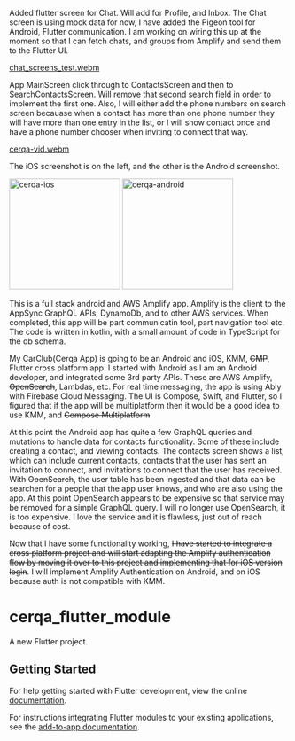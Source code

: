 Added flutter screen for Chat. Will add for Profile, and Inbox. The Chat screen is using mock data for now, I have added the Pigeon tool for Android, Flutter communication. I am working on wiring this up at the moment so that I can fetch chats, and groups from Amplify and send them to the Flutter UI.

[chat_screens_test.webm](https://github.com/user-attachments/assets/336a3be9-4c63-43ad-a966-367809cbfc6b)

App MainScreen click through to ContactsScreen and then to SearchContactsScreen. Will remove that second search field in order to implement the first one. Also, I will either add the phone numbers on search screen becauase when a contact has more than one phone number they will have more than one entry in the list, or I will show contact once and have a phone number chooser when inviting to connect that way.

[cerqa-vid.webm](https://github.com/user-attachments/assets/accba938-4d98-4507-a810-44cd0b920676)

The iOS screenshot is on the left, and the other is the Android screenshot.

<img width="200" alt="cerqa-ios" src="https://github.com/user-attachments/assets/34ddaa20-c2dc-447c-a287-e1cba69eecb1" />
<img width="200" alt="cerqa-android" src="https://github.com/user-attachments/assets/d1533587-07e7-47c0-8356-3f0f2ee30f00" />

This is a full stack android and AWS Amplify app. Amplify is the client to the AppSync GraphQL APIs, DynamoDb, and to other AWS services.  When completed, this app will be part communicatin tool, part navigation tool etc. The code is written in kotlin, with a small amount of code in TypeScript for the db schema.

My CarClub(Cerqa App) is going to be an Android and iOS, KMM, <s>CMP</s>, Flutter cross platform app. I started with Android as I am an Android developer, and integrated some 3rd party APIs. These are AWS Amplify, <s>OpenSearch</s>, Lambdas, etc. For real time messaging, the app is using Ably with Firebase Cloud Messaging. The UI is Compose, Swift, and Flutter, so I figured that if the app will be multiplatform then it would be a good idea to use KMM, and <s>Compose Multiplatform</s>.

At this point the Android app has quite a few GraphQL queries and mutations to handle data for contacts functionality. Some of these include creating a contact, and viewing contacts. The contacts screen shows a list, which can include current contacts, contacts that the user has sent an invitation to connect, and invitations to connect that the user has received. With <s>OpenSearch</s>, the user table has been ingested and that data can be searchen for a people that the app user knows, and who are also using the app. At this point OpenSearch appears to be expensive so that service may be removed for a simple GraphQL query. I will no longer use OpenSearch, it is too expensive. I love the service and it is flawless, just out of reach because of cost.

Now that I have some functionality working, <s>I have started to integrate a cross platform project and will start adapting the Amplify authentication flow by moving it over to this project and implementing that for iOS version login</s>. I will implement Amplify Authentication on Android, and on iOS because auth is not compatible with KMM.
# cerqa_flutter_module

A new Flutter project.

## Getting Started

For help getting started with Flutter development, view the online
[documentation](https://flutter.dev/).

For instructions integrating Flutter modules to your existing applications,
see the [add-to-app documentation](https://flutter.dev/to/add-to-app).

